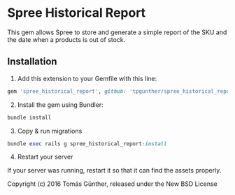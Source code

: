 Spree Historical Report
=====================

This gem allows Spree to store and generate a simple report of the SKU and the date when a products is out of stock.

## Installation

1. Add this extension to your Gemfile with this line:
  ```ruby
  gem 'spree_historical_report', github: 'tpgunther/spree_historical_report', branch: '3-1-stable'
  ```

2. Install the gem using Bundler:
  ```ruby
  bundle install
  ```

3. Copy & run migrations
  ```ruby
  bundle exec rails g spree_historical_report:install
  ```

4. Restart your server

  If your server was running, restart it so that it can find the assets properly.

Copyright (c) 2016 Tomás Günther, released under the New BSD License
